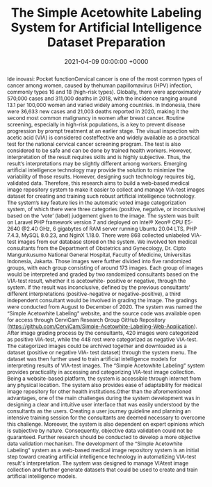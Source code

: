 ---
title:          "The Simple Acetowhite Labeling System for Artificial Intelligence Dataset Preparation"
date:           2021-04-09 00:00:00 +0000
selected:       false
pub:            "The International Congress of Asia Oceania Research Organization on Genital Infections and Neoplasia 2021"
# pub_pre:        "Submitted to "
# pub_post:       'Under review.'
# pub_last:       ' <span class="badge badge-pill badge-publication badge-success">Spotlight</span>'
# pub_date:       "2021"
abstract: >-
  Ide inovasi: Pocket functionCervical cancer is one of the most common types of cancer among women, caused by thehuman papillomavirus (HPV) infection, commonly types 16 and 18 (high-risk types). Globally, there were approximately 570,000 cases and 311,000 deaths in 2018, with the incidence ranging around 13.1 per 100,000 women and varied widely among countries. In Indonesia, there were 36,633 new cases and 21,003 deaths reported in 2020, making it the second most common malignancy in women after breast cancer. Routine screening, especially in high-risk populations, is a key to prevent disease progression by prompt treatment at an earlier stage. The visual inspection with acetic acid (VIA) is considered costeffective and widely available as a practical test for the national cervical cancer screening program. The test is also considered to be safe and can be done by trained health workers. However, interpretation of the result requires skills and is highly subjective. Thus, the result’s interpretations may be slightly different among workers. Emerging artificial intelligence technology may provide the solution to minimize the variability of those results. However, designing such technology requires big, validated data. Therefore, this research aims to build a web-based medical image repository system to make it easier to collect and manage VIA-test images dataset for creating and training such robust artificial intelligence technology. The system’s key feature lies in the automatic voted image categorization system, of which there were three categories (positive, negative, or inconclusive) based on the ‘vote’ (label) judgement given to the image. The system was built on Laravel PHP framework version 7 and deployed on Intel® Xeon® CPU E5-2640 @2.40 GHz, 6 gigabytes of RAM server running Ubuntu 20.04 LTS, PHP 7.4.3, MySQL 8.0.23, and NginX 1.18.0. There were 868 collected unlabeled VIA-test images from our database stored on the system. We involved ten medical consultants from the Department of Obstetrics and Gynecology, Dr. Cipto Mangunkusumo National General Hospital, Faculty of Medicine, Universitas Indonesia, Jakarta. Those images were further divided into five randomized groups, with each group consisting of around 173 images. Each group of images would be interpreted and graded by two randomized consultants based on the VIA-test result, whether it is acetowhite- positive or negative, through the system. If the result was inconclusive, defined by the previous consultants' different interpretations (positive-negative or negative-positive), a third independent consultant would be involved in grading the image. The gradings were conducted from August to December of 2020. The system was named the “Simple Acetowhite Labeling” website, and the source code was available open for access through CerviCam Research Group GitHub Repository (https://github.com/CerviCam/Simple-Acetowhite-Labeling-Web-Application). After image grading process by the consultants, 420 images were categorized as positive VIA-test, while the 448 rest were categorized as negative VIA-test. The categorized images could be archived together and downloaded as a dataset (positive or negative VIA- test dataset) through the system menu. The dataset was then further used to train artificial intelligence models for interpreting results of VIA-test images. The “Simple Acetowhite Labeling” system provides practicality in accessing and categorizing VIA-test image collection. Being a website-based platform, the system is accessible through internet from any physical location. The system also provides ease of adaptability for medical image repository for other health institutions.Other than the aforementioned advantages, one of the main challenges during the system development was in designing a clear and intuitive user interface that was easily understood by the consultants as the users. Creating a user journey guideline and planning an intensive training session for the consultants are deemed necessary to overcome this challenge. Moreover, the system is also dependent on expert opinions which is subjective by nature. Consequently, objective data validation could not be guaranteed. Further research should be conducted to develop a more objective data validation mechanism. The development of the “Simple Acetowhite Labeling” system as a web-based medical image repository system is an initial step toward creating artificial intelligence technology in automatizing VIA-test result's interpretation. The system was designed to manage VIAtest image collection and further generate datasets that could be used to create and train artificial intelligence models.
# cover:          /assets/images/covers/cover1.jpg
authors:
- Arief Purnama Muharram
- Harits Abdurrahman
- Ucca Ratulangi Widitha
- Alessa Fahira
- Muhammad Gilang Edi
- Anindya Pradipta Susanto
- Hariyono Winarto
links:
  GitHub: https://github.com/CerviCam/Simple-Acetowhite-Labeling-Web-Application
---